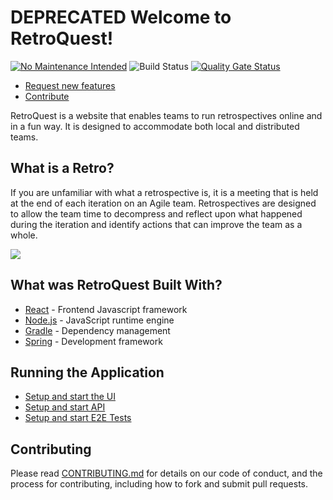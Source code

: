 # DEPRECATED Welcome to RetroQuest!

[![No Maintenance Intended](http://unmaintained.tech/badge.svg)](http://unmaintained.tech/)
![Build Status](https://github.com/fordlabs/retroquest/actions/workflows/build.yml/badge.svg?branch=main)
[![Quality Gate Status](https://sonarcloud.io/api/project_badges/measure?project=FordLabs_retroquest&metric=alert_status)](https://sonarcloud.io/dashboard?id=FordLabs_retroquest)

- [Request new features](https://github.com/FordLabs/retroquest/issues)
- [Contribute](https://github.com/FordLabs/retroquest/pulls)

RetroQuest is a website that enables teams to run retrospectives online and in a fun way. It is designed to accommodate
both local and distributed teams.

## What is a Retro?

If you are unfamiliar with what a retrospective is, it is a meeting that is held at the end of each iteration on an
Agile team. Retrospectives are designed to allow the team time to decompress and reflect upon what happened during the
iteration and identify actions that can improve the team as a whole.

![](https://user-images.githubusercontent.com/6293337/55166030-c8ccc600-5144-11e9-9156-e44c4a565020.png)

## What was RetroQuest Built With?

* [React](https://reactjs.org/) - Frontend Javascript framework
* [Node.js](https://nodejs.org/en/) - JavaScript runtime engine
* [Gradle](https://gradle.org/) - Dependency management
* [Spring](https://spring.io/) - Development framework

## Running the Application
- [Setup and start the UI](https://github.com/FordLabs/retroquest/blob/main/ui/README.md)
- [Setup and start API](https://github.com/FordLabs/retroquest/blob/main/api/README.md)
- [Setup and start E2E Tests](https://github.com/FordLabs/retroquest/blob/main/ui/cypress/README.md)

## Contributing

Please read [CONTRIBUTING.md](/docs/CONTRIBUTING.md) for details on our code of conduct, and the process for
contributing, including how to fork and submit pull requests.


